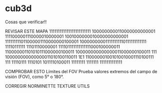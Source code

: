 # cub3d

Cosas que verificar!!

REVISAR ESTE MAPA
        111111111111111111111111
        1000000000110000000000001
        1111000001110000010000001
        1001000000010000000000001
111111111011000001110000000100001
100000000011111111110111111111111
11110111111      11101110000001
111101111111111111000100000011
110000001101010111000000100011
100000000000000011000000100011 111
100000000000000011010100110011 1E1
110000001001010010001110100111 111
11110111 1110101 1011110100011
11111111 1111111 1111111111111


COMPROBAR ESTO
Límites del FOV
Prueba valores extremos del campo de visión (FOV), como 5° o 180°.

CORREGIR NORMINETTE TEXTURE UTILS